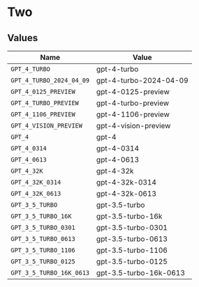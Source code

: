 # Two


## Values

| Name                     | Value                    |
| ------------------------ | ------------------------ |
| `GPT_4_TURBO`            | gpt-4-turbo              |
| `GPT_4_TURBO_2024_04_09` | gpt-4-turbo-2024-04-09   |
| `GPT_4_0125_PREVIEW`     | gpt-4-0125-preview       |
| `GPT_4_TURBO_PREVIEW`    | gpt-4-turbo-preview      |
| `GPT_4_1106_PREVIEW`     | gpt-4-1106-preview       |
| `GPT_4_VISION_PREVIEW`   | gpt-4-vision-preview     |
| `GPT_4`                  | gpt-4                    |
| `GPT_4_0314`             | gpt-4-0314               |
| `GPT_4_0613`             | gpt-4-0613               |
| `GPT_4_32K`              | gpt-4-32k                |
| `GPT_4_32K_0314`         | gpt-4-32k-0314           |
| `GPT_4_32K_0613`         | gpt-4-32k-0613           |
| `GPT_3_5_TURBO`          | gpt-3.5-turbo            |
| `GPT_3_5_TURBO_16K`      | gpt-3.5-turbo-16k        |
| `GPT_3_5_TURBO_0301`     | gpt-3.5-turbo-0301       |
| `GPT_3_5_TURBO_0613`     | gpt-3.5-turbo-0613       |
| `GPT_3_5_TURBO_1106`     | gpt-3.5-turbo-1106       |
| `GPT_3_5_TURBO_0125`     | gpt-3.5-turbo-0125       |
| `GPT_3_5_TURBO_16K_0613` | gpt-3.5-turbo-16k-0613   |